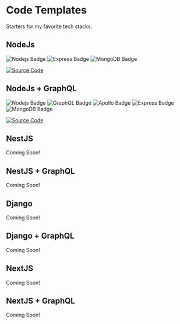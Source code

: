 # Code Templates

Starters for my favorite tech stacks.

## NodeJs
![Nodejs Badge](https://img.shields.io/badge/Node.js-43853D?style=for-the-badge&logo=node.js&logoColor=white)
![Express Badge](https://img.shields.io/badge/Express.js-000000?style=for-the-badge&logo=express&logoColor=white)
![MongoDB Badge](https://img.shields.io/badge/MongoDB-4EA94B?style=for-the-badge&logo=mongodb&logoColor=white)

[![Source Code](https://img.shields.io/badge/Source%20Code-000000?style=for-the-badge&logo=github&logoColor=white)](https://github.com/toluolatubosun/nodejs-boilertemplate)

## NodeJs + GraphQL
![Nodejs Badge](https://img.shields.io/badge/Node.js-43853D?style=for-the-badge&logo=node.js&logoColor=white)
![GraphQL Badge](https://img.shields.io/badge/GraphQL-E10098?style=for-the-badge&logo=graphql&logoColor=white)
![Apollo Badge](https://img.shields.io/badge/Apollo-311C87?style=for-the-badge&logo=apollo-graphql)
![Express Badge](https://img.shields.io/badge/Express.js-000000?style=for-the-badge&logo=express&logoColor=white)
![MongoDB Badge](https://img.shields.io/badge/MongoDB-4EA94B?style=for-the-badge&logo=mongodb&logoColor=white)

[![Source Code](https://img.shields.io/badge/Source%20Code-000000?style=for-the-badge&logo=github&logoColor=white)](https://github.com/toluolatubosun/nodejs-graphql-boilertemplate)


## NestJS
Coming Soon!

## NestJS + GraphQL
Coming Soon!

## Django
Coming Soon!

## Django + GraphQL
Coming Soon!

## NextJS
Coming Soon!

## NextJS + GraphQL
Coming Soon!